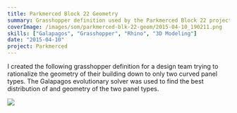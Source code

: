 ```yaml
---
title: Parkmerced Block 22 Geometry
summary: Grasshopper definition used by the Parkmerced Block 22 project to rationalize the building form to only require two exterior panel types
coverImage: /images/som/parkmerced-blk-22-geom/2015-04-10_190211.png
skills: ["Galapagos", "Grasshopper", "Rhino", "3D Modeling"]
date: "2015-04-10"
project: Parkmerced
---
```


I created the following grasshopper definition for a design team trying to rationalize the geometry of their building down to only two curved panel types. The Galapagos evolutionary solver was used to find the best distribution of and geometry of the two panel types.

![](/images/som/parkmerced-blk-22-geom//Parkmerced-Block-22.png)
